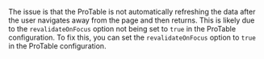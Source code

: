 The issue is that the ProTable is not automatically refreshing the data after the user navigates away from the page and then returns. This is likely due to the `revalidateOnFocus` option not being set to `true` in the ProTable configuration. To fix this, you can set the `revalidateOnFocus` option to `true` in the ProTable configuration.
